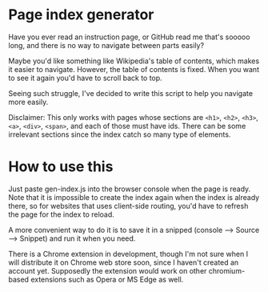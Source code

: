 # Page index generator

Have you ever read an instruction page, or GitHub read me that's sooooo long,
and there is no way to navigate between parts easily?

Maybe you'd like something like Wikipedia's table of contents,
which makes it easier to navigate. However, the table of contents is fixed.
When you want to see it again you'd have to scroll back to top.

Seeing such struggle, I've decided to write this script to help you navigate
more easily.

Disclaimer: This only works with pages whose sections are `<h1>`, `<h2>`, `<h3>`,
`<a>`, `<div>`, `<span>`, and each of those must have ids. There can be some
irrelevant sections since the index catch so many type of elements.

# How to use this

Just paste gen-index.js into the browser console when the page is ready. Note that
it is impossible to create the index again when the index is already there, so for
websites that uses client-side routing, you'd have to refresh the page for the index
to reload.

A more convenient way to do it is to save it in a snipped (console --> Source --> Snippet)
and run it when you need.

There is a Chrome extension in development, though I'm not sure when I will distribute it
on Chrome web store soon, since I haven't created an account yet. Supposedly the extension
would work on other chromium-based extensions such as Opera or MS Edge as well.
